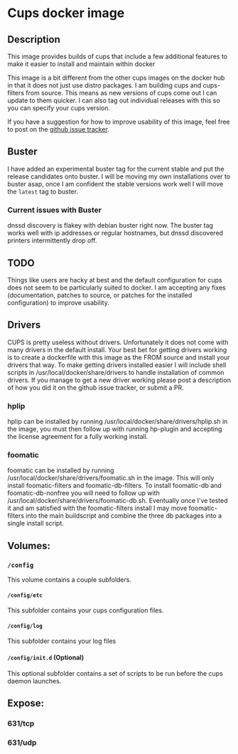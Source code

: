 # Cups docker image

## Description

This image provides builds of cups that include a few additional features to make it easier to install and maintain within docker

This image is a bit different from the other cups images on the docker hub in that it does not just use distro packages. I am building cups and cups-filters from source. This means as new versions of cups come out I can update to them quicker. I can also tag out individual releases with this so you can specify your cups version.

If you have a suggestion for how to improve usability of this image, feel free to post on the [github issue tracker](https://github.com/jacobalberty/cups-docker/issues).

## Buster

I have added an experimental buster tag for the current stable and put the release candidates onto buster. 
I will be moving my own installations over to buster asap, once I am confident the stable versions work well I will move the `latest` tag to buster.

### Current issues with Buster

dnssd discovery is flakey with debian buster right now. The buster tag works well with ip addresses or regular hostnames, but dnssd discovered printers intermittently
drop off.

## TODO

Things like users are hacky at best and the default configuration for cups does not seem to be particularly suited to docker.
I am accepting any fixes (documentation, patches to source, or patches for the installed configuration) to improve usability.

## Drivers

CUPS is pretty useless without drivers. Unfortunately it does not come with many drivers in the default install.
Your best bet for getting drivers working is to create a dockerfile with this image as the FROM source and install your drivers that way.
To make getting drivers installed easier I will include shell scripts in /usr/local/docker/share/drivers to handle installation of common drivers.
If you manage to get a new driver working please post a description of how you did it on the github issue tracker, or submit a PR.

### hplip

hplip can be installed by running /usr/local/docker/share/drivers/hplip.sh in the image, you must then follow up with running hp-plugin
and accepting the license agreement for a fully working install.

### foomatic

foomatic can be installed by running /usr/local/docker/share/drivers/foomatic.sh in the image. This will only install foomatic-filters and foomatic-db-filters.
To install foomatic-db and foomatic-db-nonfree you will need to follow up with /usr/local/docker/share/drivers/foomatic-db.sh. Eventually once I've tested it and
am satisfied with the foomatic-filters install I may move foomatic-filters into the main buildscript and combine the three db packages into a single install script.

## Volumes:

### `/config`

This volume contains a couple subfolders.

#### `/config/etc`
This subfolder contains your cups configuration files.

#### `/config/log`
This subfolder contains your log files

#### `/config/init.d` (Optional)
This optional subfolder contains a set of scripts to be run before the cups daemon launches.

## Expose:

### 631/tcp

### 631/udp
